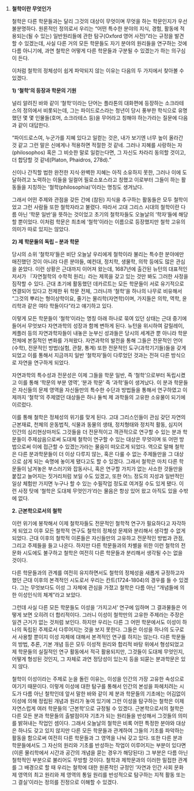 1. **철학이란 무엇인가**

   철학은 다른 학문들과는 달리 그것의 대상이 무엇이며 무엇을 하는 학문인지가 우선 불분명하다. 원론적인 정의로서 우리는 “어떤 특수한 분야의 지식, 경험, 활동에 적용되는(될 수 있는) 일반원리들에 관한 탐구(Oxford 영어 사전)”라는 규정을 발견할 수 있겠는데, 사실 다른 거의 모든 학문들도 자기 분야의 원리들을 연구하는 것에 다름 아니기에, 과연 철학은 어떻게 다른 학문들과 구분될 수 있겠는가 하는 의구심이 든다.

   이처럼 철학의 정체성이 쉽게 파악되지 않는 이유는 다음의 두 가지에서 찾아볼 수 있겠다.

   **1) ‘철학’의 등장과 학문의 기원**

   널리 알려진 바와 같이 ‘철학’이라는 단어는 플라톤의 대화편에 등장하는 소크라테스의 정의에서 비롯되는데, 그는 파이드로스라는 청년이 당시 풍부한 학식으로 유명했던 몇 몇 인물들(호머, 소크라테스 등)을 무어라고 칭해야 하는가라는 질문에 다음과 같이 대답한다.

   “파이드로스여, 누군가를 지혜 있다고 일컫는 것은, 내가 보기엔 너무 높이 올라간 것 같고 그런 말은 신에게나 적용하면 적절한 것 같네. 그러나 지혜를 사랑하는 자(philosophos) 혹은 그 비슷한 말로 일컫는다면, 그 자신도 차라리 동의할 것이고, 더 합당할 것 같네(Platon, Phaidros, 278d).”

   신이나 간직할 법한 완전한 지식·완벽한 지혜는 아직 소유하지 못한, 그러나 이에 도달하려고 노력하는 이들을 일컬어 필로소포스라고 칭했고 이로부터 그들이 하는 활동들을 지칭하는 ‘철학(philosophia)’이라는 명칭도 생겨났다.

   그래서 어떤 주제와 관점을 갖든 간에 (참된) 지식을 추구하는 활동들은 모두 철학이었고 그런 사람들 또한 철학자라고 불렸다. 따라서 고대 그리스 시대의 철학이란 다름 아닌 ‘학문 일반’을 뜻하는 것이었고 초기의 철학자들도 오늘날의 ‘학자’들에 해당할 뿐이었다. 이처럼 학문은 최초에 ‘철학’이라는 이름으로 등장했지만 철학 고유의 의미가 따로 있지는 않았다.

   **2) 제 학문들의 독립 – 분과 학문**

   당시의 소위 ‘철학자’들은 비단 오늘날 우리에게 철학이라 불리는 특수한 분야에만 매진했던 것이 아니라 다른 분야들, 예컨대, 정치학, 생물학, 의학 등에도 많은 관심을 쏟았다. 이런 상황은 근대까지 이어져 왔는데, 1687년에 출간된 뉴턴의 대표적인 저서가 『자연철학의 수학적 원리』라는 제목을 갖고 있는 것만 봐도 그러한 사정을 짐작할 수 있다. 근대 초기에 활동했던 데카르트는 모든 학문들이 서로 유기적으로 연결되어 있다고 전제한 뒤 학문 전체, 그러니까 ‘철학’을 하나의 나무로 비유해서 “그것의 뿌리는 형이상학이요, 줄기는 물리학(자연학)이며, 가지들은 의학, 역학, 윤리학과 같은 여타 학들이다”라고 얘기하고 있다.

   이렇게 모든 학문들이 ‘철학’이라는 명칭 아래 하나로 묶여 있던 상태는 근대 중기에 들어서 무엇보다 자연과학의 성장과 함께 변하게 된다. 뉴턴을 위시하여 갈릴레이, 케플러 등의 자연과학자들이 내놓은 눈부신 성과들은 당시의 세계관 뿐 아니라 학문 전체에 본질적인 변화를 가져왔다. 자연과학의 발전을 통해 그들은 전문적인 언어(수학), 전문적인 방법(실험, 관찰, 통계) 또한 전문적인 도구(과학기기들)들을 갖게 되었고 이를 통해서 지금까지 일반 ‘철학자’들이 다루었던 것과는 전혀 다른 방식으로 자연을 연구하게 되었다.

   자연과학의 특수성과 전문성은 이제 그들을 학문 일반, 즉 ‘철학’으로부터 독립시켰고 이를 통해 ‘학문의 부분 영역’, ‘분과 학문’ 즉 ‘과학’들이 생겨났다. 이 분과 학문들은 자신들의 문제 영역을 자신들만의 특수한 수단과 방법들을 통해서 연구하였고 이제까지 ‘철학’의 주제였던 대상들은 하나 둘씩 제 과학들의 고유한 소유물이 되기에 이르렀다. 

   이를 통해 철학은 정체성의 위기를 맞게 된다. 고대 그리스인들이 관심 갖던 자연의 근본재료, 천체의 운동법칙, 식물과 동물의 생태, 정치형태와 정치적 활동, 심지어 인간의 심리현상마저도 그것들을 더 전문적이고 객관적으로 연구할 수 있는 분과 학문들이 주제삼음으로써 도대체 철학이 연구할 수 있는 대상은 무엇이며 또 어떤 방법으로써 이에 접근할 수 있겠는가라는 물음이 떠오르게 되었다. 역으로 말해 철학은 다른 분과학문들이 더 이상 다루지 않는, 혹은 다룰 수 없는 주제들만을 그 대상으로 삼게 되는 숙명에 놓이게 됐다고도 할 수 있겠다. 그래서 철학은 마치 다른 학문들이 남겨놓은 부스러기와 잡동사니, 혹은 연구할 가치가 없는 사소한 것들만을 붙잡고 늘어지는 짓거리처럼 보일 수도 있겠고, 또한 어느 정도의 지성과 일반적인 일상 체험만 가지면 누구나 할 수 있는 수필작업 정도로 여겨질 수도 있게 됐다. 이런 사정 탓에 ‘철학은 도대체 무엇인가’라는 물음은 항상 있어 왔고 아직도 있을 수밖에 없다. 

   **2. 근본학으로서의 철학**

   이런 위기에 봉착해서 이제 철학자들도 전문적인 철학적 연구가 필요하다고 자각하게 되었고 이후 모든 철학적 연구도 철학의 정체성 문제와 분리해서 생각할 수 없게 되었다. 근대 이후의 철학적 이론들은 자신들만의 고유하고 전문적인 방법과 관점, 그리고 주제들을 들고 나온다. 하지만 다른 학문들과의 차별을 위한 이런 철학의 전문화 시도에도 불구하고 철학은 여전히 다른 학문들과 분리해서 생각될 수는 없을 것이다. 

   다른 학문들과의 관계를 여전히 유지하면서도 철학의 정체성을 새롭게 규정하고자 했던 근대 이후의 본격적인 시도로서 우리는 칸트(1724-1804)의 경우를 들 수 있겠다. 그는 무엇보다도 이성 그 자체에 관심을 가졌고 철학은 다름 아닌 “개념들에 의한 이성인식의 체계”라고 보았다. 

   그런데 사실 다른 모든 학문들도 이성을 ‘가지고서’ 연구에 임하며 그 결과물들은 어떻게 보면 오히려 더 합리적이다. 그러니 이성이 철학만의 고유한 주제라는 주장은 일견 근거가 없는 것처럼 보인다. 하지만 우리는 다른 그 어떤 학문에서도 이성이 하나의 독립된 주제로서 다루어지는 것을 보지 못한다. 그들은 이성을 하나의 도구로서 사용할 뿐이지 이성 자체에 대해서 본격적인 연구를 하지는 않는다. 다른 학문들의 방법, 추론, 기본 개념 등은 모두 이성적 원리와 합리적 바탕 위에서 형성되었고 제 학문들의 실질적인 연구 활동에서 적극 활용되지만, 그것들이 도대체 무엇인지, 어떻게 형성된 것인지, 그 자체로 과연 정당성이 있는지 등을 되묻는 분과학문은 있지 않다.

   철학이 이성이라는 주제로 눈을 돌린 이유는, 이성을 인간의 가장 고유한 속성으로 여기기 때문이다. 이렇게 이성에 대한 탐구를 통해서 인간의 본성을 파헤치려는 시도가 다름 아닌 철학인데 앞서 말한 바와 같이 제 분과 학문들의 기초에는 어김없이 이성에 의해 정립된 개념과 원리가 놓여 있기에 그런 이성을 탐구하는 철학은 이제 자연스럽게 여러 학문들의 ‘근본학’으로 규정될 수 있겠다. 근본학으로서의 철학은 다른 모든 분과 학문들의 출발점이자 기초가 되는 원리들을 반성해서 그것들의 의미를 밝혀내는 작업인 셈이다. 그래서 오늘날의 철학은 비록 어떤 특정한 분야와 대상은 하나도 갖고 있지 않지만 다른 모든 학문들과 관계하여 그들의 기초를 파악하는 활동을 함으로써 여전히 다른 학문들과 그 영역을 나눠 갖고 있다. 또한 다른 분과 학문들에서도 그 자신의 원리와 기초를 반성하는 작업이 이루어지는 부분이 있다면(이론 물리학에서 시간과 공간의 개념을 묻는 경우가 해당된다) 그 부분은 다름 아닌 철학적인 부분으로 불리어도 무방할 것이다. 철학과 제학문과의 이러한 밀접한 관계를 그 배경으로 할 때 우리는 철학에 대한 원론적인 규정인 ‘자연과 인간 사회 문화 제 영역의 최고 원리와 제 영역의 통일 원리를 반성적으로 탐구하는 지적 활동 또는 그 결실’이라는 정의를 진정으로 이해할 수 있겠다.



